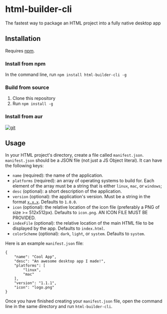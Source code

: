 # html-builder-cli
The fastest way to package an HTML project into a fully native desktop app
## Installation
Requires [npm](https://docs.npmjs.com/downloading-and-installing-node-js-and-npm).
### Install from npm
In the command line, run `npm install html-builder-cli -g`
### Build from source
1. Clone this repository
2. Run `npm install -g`
### Install from aur
[![git](https://img.shields.io/aur/version/html-builder-cli-git)](https://aur.archlinux.org/packages/html-builder-cli-git)
## Usage
In your HTML project's directory, create a file called `manifest.json`. `manifest.json` should be a JSON file (not just a JS Object literal). It can have the following keys:
- `name` (required): the name of the application.
- `platforms` (required): an array of operating systems to build for. Each element of the array must be a string that is either `linux`, `mac`, or `windows`;
- `desc` (optional): a short description of the application.
- `version` (optional): the application's version. Must be a string in the format [`x.x.x`](https://www.akeeba.com/how-do-version-numbers-work.html). Defaults to `1.0.0`.
- `icon` (optional): the relative location of the icon file (preferably a PNG of size >= 512x512px). Defaults to `icon.png`. AN ICON FILE MUST BE PROVIDED.
- `indexFile` (optional): the relative location of the main HTML file to be displayed by the app. Defaults to `index.html`.
- `colorScheme` (optional): `dark`, `light`, or `system`. Defaults to `system`.

Here is an example `manifest.json` file:
```
{
    "name": "Cool App",
    "desc": "An awesome desktop app I made!",
    "platforms": [
        "linux",
        "mac"
    ],
    "version": "1.1.1",
    "icon": "logo.png"
}
```
Once you have finished creating your `manifest.json` file, open the command line in the same directory and run `html-builder-cli`.
